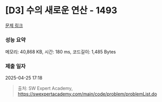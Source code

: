 # [D3] 수의 새로운 연산 - 1493 

[문제 링크](https://swexpertacademy.com/main/code/problem/problemDetail.do?contestProbId=AV2b-QGqADMBBASw) 

### 성능 요약

메모리: 40,868 KB, 시간: 180 ms, 코드길이: 1,485 Bytes

### 제출 일자

2025-04-25 17:18



> 출처: SW Expert Academy, https://swexpertacademy.com/main/code/problem/problemList.do